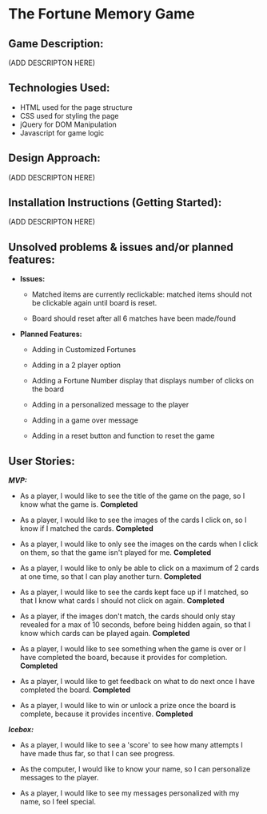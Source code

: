 
# The Fortune Memory Game

## Game Description:

  (ADD DESCRIPTON HERE)

## Technologies Used:

  - HTML used for the page structure
  - CSS used for styling the page
  - jQuery for DOM Manipulation
  - Javascript for game logic

## Design Approach:

  (ADD DESCRIPTON HERE)

## Installation Instructions (Getting Started):

  (ADD DESCRIPTON HERE)

## Unsolved problems & issues and/or planned features:

  - **Issues:**

    - Matched items are currently reclickable: matched items should not be clickable again until board is reset.

    - Board should reset after all 6 matches have been made/found

  - **Planned Features:**

    - Adding in Customized Fortunes

    - Adding in a 2 player option

    - Adding a Fortune Number display that displays number of clicks on the board

    - Adding in a personalized message to the player

    - Adding in a game over message

    - Adding in a reset button and function to reset the game

## User Stories:

  ***MVP:***

  - As a player, I would like to see the title of the game on the page, so I know what the game is. **Completed**

  - As a player, I would like to see the images of the cards I click on, so I know if I matched the cards. **Completed**

  - As a player, I would like to only see the images on the cards when I click on them, so that the game isn't played for me. **Completed**

  - As a player, I would like to only be able to click on a maximum of 2 cards at one time, so that I can play another turn. **Completed**

  - As a player, I would like to see the cards kept face up if I matched, so that I know what cards I should not click on again. **Completed**

  - As a player, if the images don't match, the cards should only stay revealed for a max of 10 seconds, before being hidden again, so that I know which cards can be played again. **Completed**
  - As a player, I would like to see something when the game is over or I have completed the board, because it provides for completion. **Completed**

  - As a player, I would like to get feedback on what to do next once I have completed the board. **Completed**

  - As a player, I would like to win or unlock a prize once the board is complete, because it provides incentive. **Completed**


***Icebox:***

- As a player, I would like to see a 'score' to see how many attempts I have made thus far, so that I can see progress.

- As the computer, I would like to know your name, so I can personalize messages to the player.

- As a player, I would like to see my messages personalized with my name, so I feel special.



